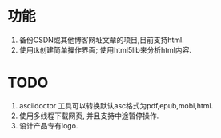 # 功能
1. 备份CSDN或其他博客网址文章的项目,目前支持html.
2. 使用tk创建简单操作界面; 使用html5lib来分析html内容.

# TODO 
1. asciidoctor 工具可以转换默认asc格式为pdf,epub,mobi,html.
2. 使用多线程下载网页, 并且支持中途暂停操作.
3. 设计产品专有logo.